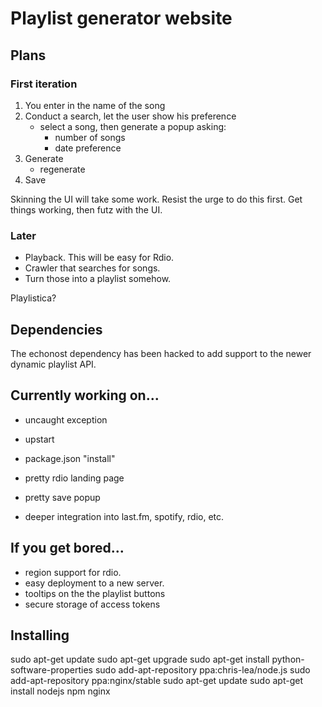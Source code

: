 # Playlist generator website

## Plans

### First iteration

1. You enter in the name of the song
2. Conduct a search, let the user show his preference
    * select a song, then generate a popup asking:
        * number of songs
        * date preference
3. Generate
    * regenerate
5. Save

Skinning the UI will take some work.  Resist the urge to do this first. Get things working, then futz with the UI.

### Later

* Playback. This will be easy for Rdio.
* Crawler that searches for songs. 
* Turn those into a playlist somehow.

Playlistica?

## Dependencies

The echonost dependency has been hacked to add support to the newer dynamic playlist API.

## Currently working on...

* uncaught exception
* upstart
* package.json "install"
* pretty rdio landing page
* pretty save popup

* deeper integration into last.fm, spotify, rdio, etc.

## If you get bored...

* region support for rdio.
* easy deployment to a new server.
* tooltips on the the playlist buttons
* secure storage of access tokens

## Installing

sudo apt-get update
sudo apt-get upgrade
sudo apt-get install python-software-properties
sudo add-apt-repository ppa:chris-lea/node.js
sudo add-apt-repository ppa:nginx/stable
sudo apt-get update
sudo apt-get install nodejs npm nginx
